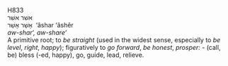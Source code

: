 <body>
  <p>H833<br>  אשׁר    אשׁר  <br> אָשַׁר  אָשֵׁר  ‎  ‘âshar  ‘âshêr  <br><i>aw-shar‘,</i> <i>aw-share‘ </i><br>A primitive root; to <i>be</i> <i>straight</i> (used in the widest sense, especially to <i>be</i> <i>level</i>, <i>right</i>, <i>happy</i>); figuratively to <i>go</i> <i>forward</i>, <i>be</i> <i>honest</i>, <i>prosper: - </i>(call, be) bless (-ed, happy), go, guide, lead, relieve.<br></p>
 </body>
